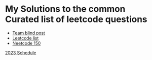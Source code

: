 # My Solutions to the common Curated list of leetcode questions
- [Team blind post](https://www.teamblind.com/post/New-Year-Gift---Curated-List-of-Top-100-LeetCode-Questions-to-Save-Your-Time-OaM1orEU)
- [Leetcode list](https://leetcode.com/list/xoqag3yj/)
- [Neetcode 150](https://neetcode.io/practice)

[2023 Schedule](./2023/schedule.md)

